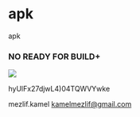 # apk
apk
<br>
<H3> NO READY FOR BUILD+</H3>
<img src="https://i.ibb.co/Pr8rDJQ/2f01b23ccaa95118d4324012d1f0fdb0.webp"/>


hyUlFx27djwL4)04TQWVYwke

mezlif.kamel
kamelmezlif@gmail.com
